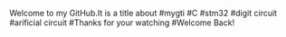 Welcome to my GitHub.It is a title about 
#mygti
#C
#stm32
#digit circuit
#arificial circuit
#Thanks for your watching
#Welcome Back!
